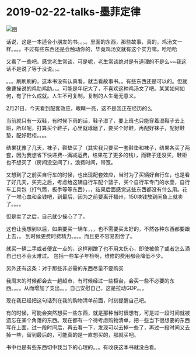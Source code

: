 
# 2019-02-22-talks-墨菲定律

![图](http://image.linxingyang.net/image/note/2019/2019-02-22-talks/mfdl.jpg)

话说，这是一本适合小朋友的书。。。。里面的东西，那些故事，真的，鸡汤文一样。。。。不过有些东西还是会触动你的，毕竟鸡汤文就有这个实力嘛。哈哈哈


又看了一些吧。感觉老生常谈，可是呢，老生常谈绝对是有道理的不是么~~我这话不是说了等于没说。。。


。。。刷刷刷的，这本书没有认真看，就当看故事书。。有些东西还是可以的。但就像曹操说的鸡肋鸡肋。。。可能是年纪大了，不喜欢这种鸡汤文了吧。某某如何如何，有了什么成就。人生不可复制，复制的人生毫无意义。


2月21日，今天看到配套效应，眼睛一亮，这不是我正在经历的么


当前就只有一双鞋，有时候下雨的话，鞋子湿了，要上班也只能穿着湿鞋子去上班，所以呢，打算买个鞋子，心里就琢磨了，要买个好鞋，再配好袜子，配好鞋垫，配好鞋柜。。。。

结果犹豫了几天，袜子，鞋垫买了（其实我只要买一套鞋垫和袜子，结果各买了两套，因为我想省下快递费--满减运费，结果花了更多的钱），而鞋子还没买，鞋柜也不想买了（房间没空间了），浪费时间，带宽。


又想到了之前买自行车的时候，也出现配套效应，当时为了买辆好自行车，也是看了好几天，买完之后，考虑给这辆自行车配个篮子，买个自行车专门的水壶，自行车工具包（打气筒，扳手等等东西），，，结果后面感觉这些东西都没有什么用。花了一堆心血和金钱吧，到最后，因为之前要离开福州，150块钱放到闲鱼上就卖了。。。。


但是卖了之后，自己就少操心了了。


这也让我想到以后，如果要买一辆车，，，也不需要买太好的，不然各种东西都要跟上去，。 到时候更费时费精力。。。。而且更不容易割舍了。

就买一辆二手或者便宜一点的，这样剐蹭了也不用太伤心，即使被偷了或者怎么滴自己也不会太难过。 包括一些车子年检啊，维修的费用都会降低不少。


另外还有这条：对于那些非必需的东西尽量不要购买

我周末的时候都会去一趟超市，有时候经过一些柜台，会买一些不必要的东西。。。。从而增加了支出。。。自己安慰自己，这是拉动GDP。。。

现在我已经把这句话列在我的购物清单前面，时刻提醒自己吧。

有的时候，可能会突然想买一些东西，就是那种当时很想有，可是过一段时间就被遗忘在某个角落的东西。现在都有一个待考虑购物清单，把一些当下很想要的东西写在上面，过一段时间后，再去看一下，发现可以去掉一些了，再过一段时间又去掉一些，留到最后的，可能真的是一直想买的，那就买吧。



书中也是有些东西切中我当下的心理的。。。有收获这本书就没白看。

